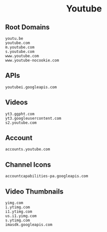 <h1 align="center">Youtube</h1>

## Root Domains

```
youtu.be
youtube.com
m.youtube.com
s.youtube.com
www.youtube.com
www.youtube-nocookie.com
```

## APIs

```
youtubei.googleapis.com
```

## Videos

```
yt3.ggpht.com	
yt3.googleusercontent.com
s2.youtube.com
```

## Account

```
accounts.youtube.com
```

## Channel Icons

```
accountcapabilities-pa.googleapis.com
```

## Video Thumbnails

```
yimg.com
i.ytimg.com
i1.ytimg.com
us.i1.yimg.com
s.ytimg.com
imasdk.googleapis.com
```

